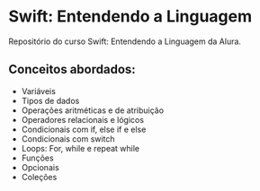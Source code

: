 # Swift: Entendendo a Linguagem

Repositório do curso Swift: Entendendo a Linguagem da Alura.

## Conceitos abordados:
- Variáveis
- Tipos de dados
- Operações aritméticas e de atribuição
- Operadores relacionais e lógicos
- Condicionais com if, else if e else
- Condicionais com switch
- Loops: For, while e repeat while
- Funções
- Opcionais
- Coleções
